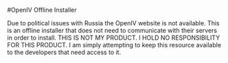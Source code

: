 #OpenIV Offline Installer 

Due to political issues with Russia the OpenIV website is not available. This is an offline installer that does not need to communicate with their servers in order to install.
THIS IS NOT MY PRODUCT. I HOLD NO RESPONSIBILITY FOR THIS PRODUCT. 
I am simply attempting to keep this resource available to the developers that need access to it. 

